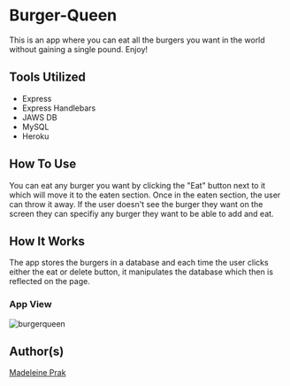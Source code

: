 # Burger-Queen

This is an app where you can eat all the burgers you want in the world without gaining a single pound. Enjoy!

## Tools Utilized
* Express
* Express Handlebars
* JAWS DB
* MySQL
* Heroku

## How To Use
You can eat any burger you want by clicking the "Eat" button next to it which will move it to the eaten section. Once in the eaten section, the user can throw it away. If the user doesn't see the burger they want on the screen they can specifiy any burger they want to be able to add and eat.

## How It Works
The app stores the burgers in a database and each time the user clicks either the eat or delete button, it manipulates the database which then is reflected on the page. 

### App View
![burgerqueen](https://user-images.githubusercontent.com/26778117/68073241-311efe00-fd4b-11e9-8d60-a3f807dd9a99.png)

## Author(s)
[Madeleine Prak](https://github.com/madeleineprak/)